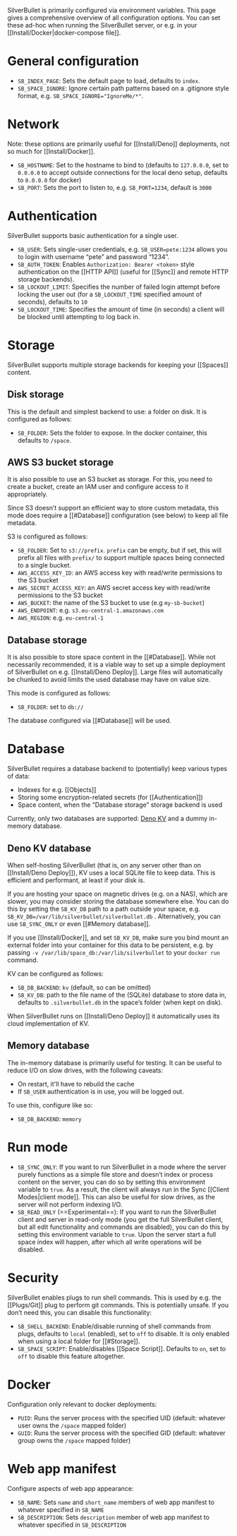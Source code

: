 SilverBullet is primarily configured via environment variables. This page gives a comprehensive overview of all configuration options. You can set these ad-hoc when running the SilverBullet server, or e.g. in your [[Install/Docker|docker-compose file]].

# General configuration

* `SB_INDEX_PAGE`: Sets the default page to load, defaults to `index`.
* `SB_SPACE_IGNORE`: Ignore certain path patterns based on a .gitignore style format, e.g. `SB_SPACE_IGNORE="IgnoreMe/*"`.

# Network
Note: these options are primarily useful for [[Install/Deno]] deployments, not so much for [[Install/Docker]].

* `SB_HOSTNAME`: Set to the hostname to bind to (defaults to `127.0.0.0`, set to `0.0.0.0` to accept outside connections for the local deno setup, defaults to `0.0.0.0` for docker)
* `SB_PORT`: Sets the port to listen to, e.g. `SB_PORT=1234`, default is `3000`

# Authentication
SilverBullet supports basic authentication for a single user.

* `SB_USER`: Sets single-user credentials, e.g. `SB_USER=pete:1234` allows you to login with username “pete” and password “1234”.
* `SB_AUTH_TOKEN`: Enables `Authorization: Bearer <token>` style authentication on the [[HTTP API]] (useful for [[Sync]] and remote HTTP storage backends).
* `SB_LOCKOUT_LIMIT`: Specifies the number of failed login attempt before locking the user out (for a `SB_LOCKOUT_TIME` specified amount of seconds), defaults to `10`
* `SB_LOCKOUT_TIME`: Specifies the amount of time (in seconds) a client will be blocked until attempting to log back in.

# Storage
SilverBullet supports multiple storage backends for keeping your [[Spaces]] content.

## Disk storage
This is the default and simplest backend to use: a folder on disk. It is configured as follows:

* `SB_FOLDER`: Sets the folder to expose. In the docker container, this defaults to `/space`.

## AWS S3 bucket storage
It is also possible to use an S3 bucket as storage. For this, you need to create a bucket, create an IAM user and configure access to it appropriately.

Since S3 doesn’t support an efficient way to store custom metadata, this mode does require a [[#Database]] configuration (see below) to keep all file metadata.

S3 is configured as follows:

* `SB_FOLDER`: Set to `s3://prefix`. `prefix` can be empty, but if set, this will prefix all files with `prefix/` to support multiple spaces being connected to a single bucket.
* `AWS_ACCESS_KEY_ID`: an AWS access key with read/write permissions to the S3 bucket
* `AWS_SECRET_ACCESS_KEY`: an AWS secret access key with read/write permissions to the S3 bucket
* `AWS_BUCKET`: the name of the S3 bucket to use (e.g `my-sb-bucket`)
* `AWS_ENDPOINT`: e.g. `s3.eu-central-1.amazonaws.com`
* `AWS_REGION`: e.g. `eu-central-1`

## Database storage
It is also possible to store space content in the [[#Database]]. While not necessarily recommended, it is a viable way to set up a simple deployment of SilverBullet on e.g. [[Install/Deno Deploy]]. Large files will automatically be chunked to avoid limits the used database may have on value size.

This mode is configured as follows:

* `SB_FOLDER`: set to `db://`

The database configured via [[#Database]] will be used.

# Database
SilverBullet requires a database backend to (potentially) keep various types of data:

* Indexes for e.g. [[Objects]]
* Storing some encryption-related secrets (for [[Authentication]])
* Space content, when the “Database storage” storage backend is used

Currently, only two databases are supported: [Deno KV](https://deno.com/kv) and a dummy in-memory database.

## Deno KV database
When self-hosting SilverBullet (that is, on any server other than on [[Install/Deno Deploy]]), KV uses a local SQLite file to keep data. This is efficient and performant, at least if your disk is.

If you are hosting your space on magnetic drives (e.g. on a NAS), which are slower, you may consider storing the database somewhere else. You can do this by setting the `SB_KV_DB` path to a path outside your space, e.g. `SB_KV_DB=/var/lib/silverbullet/silverbullet.db` . Alternatively, you can use `SB_SYNC_ONLY` or even [[#Memory database]].

If you use [[Install/Docker]], and set `SB_KV_DB`, make sure you bind mount an external folder into your container for this data to be persistent, e.g. by passing `-v /var/lib/space_db:/var/lib/silverbullet` to your `docker run` command.

KV can be configured as follows:

* `SB_DB_BACKEND`: `kv` (default, so can be omitted)
* `SB_KV_DB`: path to the file name of the (SQLite) database to store data in, defaults to `.silverbullet.db` in the space’s folder (when kept on disk).

When SilverBullet runs on [[Install/Deno Deploy]] it automatically uses its cloud implementation of KV.

## Memory database
The in-memory database is primarily useful for testing. It can be useful to reduce I/O on slow drives, with the following caveats:

* On restart, it'll have to rebuild the cache
* If `SB_USER` authentication is in use, you will be logged out.

To use this, configure like so:

* `SB_DB_BACKEND`: `memory`

# Run mode
* `SB_SYNC_ONLY`: If you want to run SilverBullet in a mode where the server purely functions as a simple file store and doesn’t index or process content on the server, you can do so by setting this environment variable to `true`. As a result, the client will always run in the Sync [[Client Modes|client mode]]. This can also be useful for slow drives, as the server will not perform indexing I/O.
* `SB_READ_ONLY` (==Experimental==): If you want to run the SilverBullet client and server in read-only mode (you get the full SilverBullet client, but all edit functionality and commands are disabled), you can do this by setting this environment variable to `true`. Upon the server start a full space index will happen, after which all write operations will be disabled.

# Security
SilverBullet enables plugs to run shell commands. This is used by e.g. the [[Plugs/Git]] plug to perform git commands. This is potentially unsafe. If you don’t need this, you can disable this functionality:

* `SB_SHELL_BACKEND`: Enable/disable running of shell commands from plugs, defaults to `local` (enabled), set to `off` to disable. It is only enabled when using a local folder for [[#Storage]].
* `SB_SPACE_SCRIPT`: Enable/disables [[Space Script]]. Defaults to `on`, set to `off` to disable this feature altogether.


# Docker
Configuration only relevant to docker deployments:

* `PUID`: Runs the server process with the specified UID (default: whatever user owns the `/space` mapped folder)
* `GUID`: Runs the server process with the specified GID (default: whatever group owns the `/space` mapped folder)

# Web app manifest
Configure aspects of web app appearance:

* `SB_NAME`: Sets `name` and `short_name` members of web app manifest to whatever specified in `SB_NAME`
* `SB_DESCRIPTION`: Sets `description` member of web app manifest to whatever specified in `SB_DESCRIPTION`

